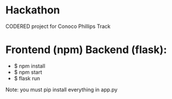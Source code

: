# Hackathon
CODERED project for Conoco Phillips Track

# Frontend (npm) Backend (flask):
- $ npm install
- $ npm start
- $ flask run


Note: you must pip install everything in app.py

